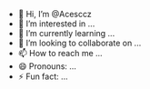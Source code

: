 - 👋 Hi, I’m @Acesccz
- 👀 I’m interested in ...
- 🌱 I’m currently learning ...
- 💞️ I’m looking to collaborate on ...
- 📫 How to reach me ...
- 😄 Pronouns: ...
- ⚡ Fun fact: ...

<!---
Acesccz/Acesccz is a ✨ special ✨ repository because its `README.md` (this file) appears on your GitHub profile.
You can click the Preview link to take a look at your changes.
--->
